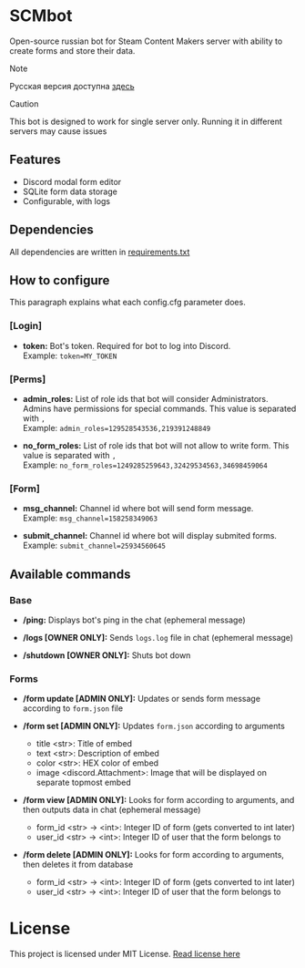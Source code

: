 # SCMbot
Open-source russian bot for Steam Content Makers server with ability to create forms and store their data.

> [!NOTE]
> Русская версия доступна [здесь](README_ru.md)

> [!CAUTION]
> This bot is designed to work for single server only. Running it in different servers may cause issues

## Features
- Discord modal form editor
- SQLite form data storage
- Configurable, with logs


## Dependencies
All dependencies are written in [requirements.txt](requirements.txt)


## How to configure
This paragraph explains what each config.cfg parameter does.

### [Login]
- **token:** Bot's token. Required for bot to log into Discord. \
  Example: `token=MY_TOKEN`

### [Perms]
- **admin_roles:** List of role ids that bot will consider Administrators. Admins have permissions for special commands. This value is separated with `,` \
  Example: `admin_roles=129528543536,219391248849`

- **no_form_roles:** List of role ids that bot will not allow to write form. This value is separated with `,` \
  Example: `no_form_roles=1249285259643,32429534563,34698459064`

### [Form]
- **msg_channel:** Channel id where bot will send form message. \
  Example: `msg_channel=158258349063`

- **submit_channel:** Channel id where bot will display submited forms. \
  Example: `submit_channel=25934560645`


## Available commands

### Base
- **/ping:** Displays bot's ping in the chat (ephemeral message)

- **/logs [OWNER ONLY]:** Sends `logs.log` file in chat (ephemeral message)

- **/shutdown [OWNER ONLY]:** Shuts bot down

### Forms
- **/form update [ADMIN ONLY]:** Updates or sends form message according to `form.json` file

- **/form set [ADMIN ONLY]:** Updates `form.json` according to arguments
    - title \<str\>: Title of embed
    - text \<str\>: Description of embed
    - color \<str\>: HEX color of embed
    - image \<discord.Attachment\>: Image that will be displayed on separate topmost embed

- **/form view [ADMIN ONLY]:** Looks for form  according to arguments, and then outputs data in chat (ephemeral message)
    - form_id \<str\> -> \<int\>: Integer ID of form (gets converted to int later)
    - user_id \<str\> -> \<int\>: Integer ID of user that the form belongs to

- **/form delete [ADMIN ONLY]:** Looks for form according to arguments, then deletes it from database
    - form_id \<str\> -> \<int\>: Integer ID of form (gets converted to int later)
    - user_id \<str\> -> \<int\>: Integer ID of user that the form belongs to

# License
This project is licensed under MIT License. [Read license here](LICENSE)
